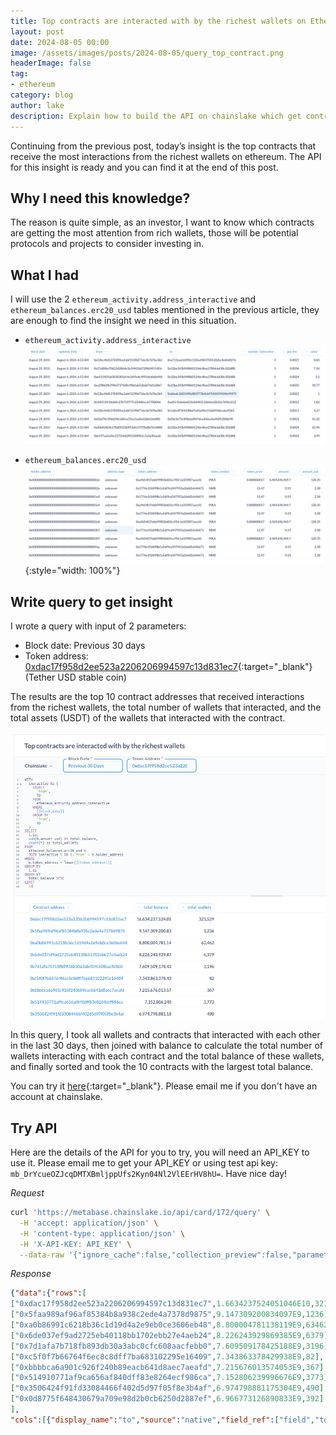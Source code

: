 ```yaml
---
title: Top contracts are interacted with by the richest wallets on Ethereum
layout: post
date: 2024-08-05 00:00
image: /assets/images/posts/2024-08-05/query_top_contract.png
headerImage: false
tag:
- ethereum
category: blog
author: lake
description: Explain how to build the API on chainslake which get contracts are interacted with by the richest wallets on Ethereum
---
```


Continuing from the previous post, today’s insight is the top contracts that receive the most interactions from the richest wallets on ethereum. The API for this insight is ready and you can find it at the end of this post.

## Why I need this knowledge?

The reason is quite simple, as an investor, I want to know which contracts are getting the most attention from rich wallets, those will be potential protocols and projects to consider investing in.

## What I had

I will use the 2 `ethereum_activity.address_interactive` and `ethereum_balances.erc20_usd` tables mentioned in the previous article, they are enough to find the insight we need in this situation.

- `ethereum_activity.address_interactive`
![Activity Address Interactive](/assets/images/posts/2024-08-04/activity_address_interactive.png)

- `ethereum_balances.erc20_usd`
![Balances ERC20 USD](/assets/images/posts/2024-08-04/balances.erc20_usd.png){:style="width: 100%"}

## Write query to get insight

I wrote a query with input of 2 parameters:

  - Block date: Previous 30 days
  - Token address: [0xdac17f958d2ee523a2206206994597c13d831ec7](https://etherscan.io/address/0xdac17f958d2ee523a2206206994597c13d831ec7){:target="_blank"} (Tether USD stable coin)

The results are the top 10 contract addresses that received interactions from the richest wallets, the total number of wallets that interacted, and the total assets (USDT) of the wallets that interacted with the contract.

![Query top contracts](/assets/images/posts/2024-08-05/query_top_contract.png)

In this query, I took all wallets and contracts that interacted with each other in the last 30 days, then joined with balance to calculate the total number of wallets interacting with each contract and the total balance of these wallets, and finally sorted and took the 10 contracts with the largest total balance.

You can try it [here](https://metabase.chainslake.io/question/172-top-contracts-are-interacted-with-by-the-richest-wallets){:target="_blank"}. Please email me if you don't have an account at chainslake.

## Try API

Here are the details of the API for you to try, you will need an API_KEY to use it. Please email me to get your API_KEY or using test api key: `mb_DrYcueOZJcqDMTXBmljppUfs2Kyn04Nl2VlEErHV8hU=`. Have nice day!

*Request*

```sh
curl 'https://metabase.chainslake.io/api/card/172/query' \
  -H 'accept: application/json' \
  -H 'content-type: application/json' \
  -H 'X-API-KEY: API_KEY' \
  --data-raw '{"ignore_cache":false,"collection_preview":false,"parameters":[{"id":"fe72eb56-d774-4472-a465-727e4722f6aa","type":"date/all-options","value":"past30days","target":["dimension",["template-tag","block_date"]]},{"id":"ecb92861-4133-4425-858b-0a2be7d73521","type":"category","value":"0xdac17f958d2ee523a2206206994597c13d831ec7","target":["variable",["template-tag","token_address"]]}]}'
```

*Response*

```json
{"data":{"rows":[
["0xdac17f958d2ee523a2206206994597c13d831ec7",1.6634237524051046E10,321529],
["0x5faa989af96af85384b8a938c2ede4a7378d9875",9.147309200834097E9,1236],
["0xa0b86991c6218b36c1d19d4a2e9eb0ce3606eb48",8.800004781138119E9,63462],
["0x6de037ef9ad2725eb40118bb1702ebb27e4aeb24",8.226243929869385E9,6379],
["0x7d1afa7b718fb893db30a3abc0cfc608aacfebb0",7.609509178425188E9,3196],
["0xc5f0f7b66764f6ec8c8dff7ba683102295e16409",7.343863378429938E9,82],
["0xbbbbca6a901c926f240b89eacb641d8aec7aeafd",7.215676013574053E9,367],
["0x514910771af9ca656af840dff83e8264ecf986ca",7.152806239996676E9,3773],
["0x3506424f91fd33084466f402d5d97f05f8e3b4af",6.974798881175304E9,490],
["0x0d8775f648430679a709e98d2b0cb6250d2887ef",6.966773126890833E9,392]
],
"cols":[{"display_name":"to","source":"native","field_ref":["field","to",{"base-type":"type/Text"}],"name":"to","base_type":"type/Text","effective_type":"type/Text"},{"display_name":"total_balance","source":"native","field_ref":["field","total_balance",{"base-type":"type/Float"}],"name":"total_balance","base_type":"type/Float","effective_type":"type/Float"},{"display_name":"total_wallets","source":"native","field_ref":["field","total_wallets",{"base-type":"type/BigInteger"}],"name":"total_wallets","base_type":"type/BigInteger","effective_type":"type/BigInteger"}]}}
```